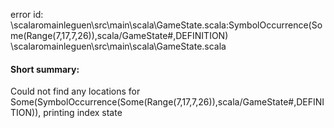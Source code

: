 error id: <WORKSPACE>\scalaromainleguen\src\main\scala\GameState.scala:SymbolOccurrence(Some(Range(7,17,7,26)),scala/GameState#,DEFINITION)
<WORKSPACE>\scalaromainleguen\src\main\scala\GameState.scala

#### Short summary: 

Could not find any locations for Some(SymbolOccurrence(Some(Range(7,17,7,26)),scala/GameState#,DEFINITION)), printing index state